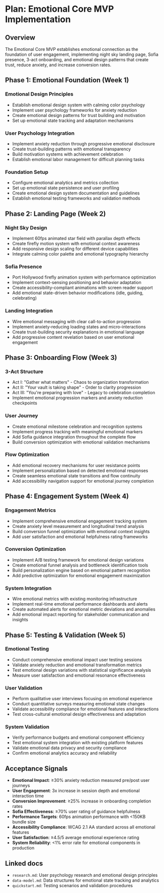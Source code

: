 # Plan: Emotional Core MVP Implementation

## Overview

The Emotional Core MVP establishes emotional connection as the foundation of user engagement, implementing night sky landing page, Sofia presence, 3-act onboarding, and emotional design patterns that create trust, reduce anxiety, and increase conversion rates.

## Phase 1: Emotional Foundation (Week 1)

### **Emotional Design Principles**

- Establish emotional design system with calming color psychology
- Implement user psychology frameworks for anxiety reduction
- Create emotional design patterns for trust building and motivation
- Set up emotional state tracking and adaptation mechanisms

### **User Psychology Integration**

- Implement anxiety reduction through progressive emotional disclosure
- Create trust-building patterns with emotional transparency
- Build motivation systems with achievement celebration
- Establish emotional labor management for difficult planning tasks

### **Foundation Setup**

- Configure emotional analytics and metrics collection
- Set up emotional state persistence and user profiling
- Create emotional design system documentation and guidelines
- Establish emotional testing frameworks and validation methods

## Phase 2: Landing Page (Week 2)

### **Night Sky Design**

- Implement 60fps animated star field with parallax depth effects
- Create firefly motion system with emotional context awareness
- Add responsive design scaling for different device capabilities
- Integrate calming color palette and emotional typography hierarchy

### **Sofia Presence**

- Port Hollywood firefly animation system with performance optimization
- Implement context-sensing positioning and behavior adaptation
- Create accessibility-compliant animations with screen reader support
- Add emotional state-driven behavior modifications (idle, guiding, celebrating)

### **Landing Integration**

- Wire emotional messaging with clear call-to-action progression
- Implement anxiety-reducing loading states and micro-interactions
- Create trust-building security explanations in emotional language
- Add progressive content revelation based on user emotional engagement

## Phase 3: Onboarding Flow (Week 3)

### **3-Act Structure**

- Act I: "Gather what matters" - Chaos to organization transformation
- Act II: "Your vault is taking shape" - Order to clarity progression
- Act III: "You're preparing with love" - Legacy to celebration completion
- Implement emotional progression markers and anxiety reduction checkpoints

### **User Journey**

- Create emotional milestone celebration and recognition systems
- Implement progress tracking with meaningful emotional markers
- Add Sofia guidance integration throughout the complete flow
- Build conversion optimization with emotional validation mechanisms

### **Flow Optimization**

- Add emotional recovery mechanisms for user resistance points
- Implement personalization based on detected emotional responses
- Create seamless emotional state transitions and flow continuity
- Add accessibility navigation support for emotional journey completion

## Phase 4: Engagement System (Week 4)

### **Engagement Metrics**

- Implement comprehensive emotional engagement tracking system
- Create anxiety level measurement and longitudinal trend analysis
- Build conversion funnel optimization with emotional context insights
- Add user satisfaction and emotional helpfulness rating frameworks

### **Conversion Optimization**

- Implement A/B testing framework for emotional design variations
- Create emotional funnel analysis and bottleneck identification tools
- Build personalization engine based on emotional pattern recognition
- Add predictive optimization for emotional engagement maximization

### **System Integration**

- Wire emotional metrics with existing monitoring infrastructure
- Implement real-time emotional performance dashboards and alerts
- Create automated alerts for emotional metric deviations and anomalies
- Add emotional impact reporting for stakeholder communication and insights

## Phase 5: Testing & Validation (Week 5)

### **Emotional Testing**

- Conduct comprehensive emotional impact user testing sessions
- Validate anxiety reduction and emotional transformation metrics
- Test emotional design variations with statistical significance analysis
- Measure user satisfaction and emotional resonance effectiveness

### **User Validation**

- Perform qualitative user interviews focusing on emotional experience
- Conduct quantitative surveys measuring emotional state changes
- Validate accessibility compliance for emotional features and interactions
- Test cross-cultural emotional design effectiveness and adaptation

### **System Validation**

- Verify performance budgets and emotional component efficiency
- Test emotional system integration with existing platform features
- Validate emotional data privacy and security compliance
- Confirm emotional analytics accuracy and reliability

## Acceptance Signals

- **Emotional Impact**: ≥30% anxiety reduction measured pre/post user journeys
- **User Engagement**: 3x increase in session depth and emotional interaction time
- **Conversion Improvement**: ≥25% increase in onboarding completion rates
- **Sofia Effectiveness**: ≥70% user rating of guidance helpfulness
- **Performance Targets**: 60fps animation performance with <150KB bundle size
- **Accessibility Compliance**: WCAG 2.1 AA standard across all emotional features
- **User Satisfaction**: ≥4.5/5 average emotional experience rating
- **System Reliability**: <1% error rate for emotional components in production

## Linked docs

- `research.md`: User psychology research and emotional design principles
- `data-model.md`: Data structures for emotional state tracking and analytics
- `quickstart.md`: Testing scenarios and validation procedures
